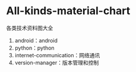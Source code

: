 # All-kinds-material-chart
各类技术资料图大全

1. android：android
2. python：python
3. internet-communication：网络通讯
4. version-manager：版本管理和控制
